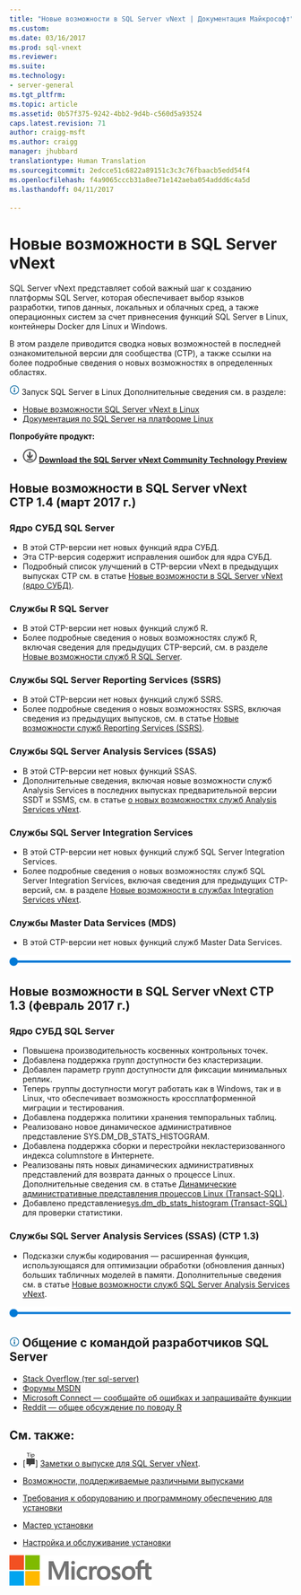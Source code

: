 ```yaml
---
title: "Новые возможности в SQL Server vNext | Документация Майкрософт"
ms.custom: 
ms.date: 03/16/2017
ms.prod: sql-vnext
ms.reviewer: 
ms.suite: 
ms.technology:
- server-general
ms.tgt_pltfrm: 
ms.topic: article
ms.assetid: 0b57f375-9242-4bb2-9d4b-c560d5a93524
caps.latest.revision: 71
author: craigg-msft
ms.author: craigg
manager: jhubbard
translationtype: Human Translation
ms.sourcegitcommit: 2edcce51c6822a89151c3c3c76fbaacb5edd54f4
ms.openlocfilehash: f4a9065cccb31a8ee71e142aeba054addd6c4a5d
ms.lasthandoff: 04/11/2017

---
```

# <a name="what39s-new-in-sql-server-vnext"></a>Новые возможности в SQL Server vNext
SQL Server vNext представляет собой важный шаг к созданию платформы SQL Server, которая обеспечивает выбор языков разработки, типов данных, локальных и облачных сред, а также операционных систем за счет привнесения функций SQL Server в Linux, контейнеры Docker для Linux и Windows.

В этом разделе приводится сводка новых возможностей в последней ознакомительной версии для сообщества (CTP), а также ссылки на более подробные сведения о новых возможностях в определенных областях.

![info_tip](../sql-server/media/info-tip.png) Запуск SQL Server в Linux Дополнительные сведения см. в разделе:
-  [Новые возможности SQL Server vNext в Linux](https://docs.microsoft.com/en-us/sql/linux/sql-server-linux-whats-new)
-  [Документация по SQL Server на платформе Linux](https://docs.microsoft.com/en-us/sql/linux/)


**Попробуйте продукт:**    
   -   [![Download from Evaluation Center](../analysis-services/media/download.png)](http://go.microsoft.com/fwlink/?LinkID=829477) **[Download the SQL Server vNext Community Technology Preview](http://go.microsoft.com/fwlink/?LinkID=829477)**

## <a name="whats-new-in-sql-server-vnext-ctp-14-march-2017"></a>Новые возможности в SQL Server vNext CTP 1.4 (март 2017 г.)
### <a name="sql-server-database-engine"></a>Ядро СУБД SQL Server
- В этой CTP-версии нет новых функций ядра СУБД.
- Эта CTP-версия содержит исправления ошибок для ядра СУБД.
- Подробный список улучшений в CTP-версии vNext в предыдущих выпусках CTP см. в статье [Новые возможности в SQL Server vNext (ядро СУБД)](../database-engine/configure-windows/what-s-new-in-sql-server-vnext-database-engine.md).

### <a name="sql-server-r-services"></a>Службы R SQL Server
- В этой CTP-версии нет новых функций служб R.
- Более подробные сведения о новых возможностях служб R, включая сведения для предыдущих CTP-версий, см. в разделе [Новые возможности служб R SQL Server](../advanced-analytics/r-services/what-s-new-in-sql-server-r-services.md).  

### <a name="sql-server-reporting-services-ssrs"></a>Службы SQL Server Reporting Services (SSRS)
- В этой CTP-версии нет новых функций служб SSRS.
- Более подробные сведения о новых возможностях SSRS, включая сведения из предыдущих выпусков, см. в статье [Новые возможности служб Reporting Services (SSRS)](../reporting-services/what-s-new-in-sql-server-reporting-services-ssrs.md). 

### <a name="sql-server-analysis-services-ssas"></a>Службы SQL Server Analysis Services (SSAS)
- В этой CTP-версии нет новых функций SSAS.  
- Дополнительные сведения, включая новые возможности служб Analysis Services в последних выпусках предварительной версии SSDT и SSMS, см. в статье [о новых возможностях служб Analysis Services vNext](../analysis-services/what-s-new-in-sql-server-analysis-services-vnext.md).  

### <a name="sql-server-integration-services-ssis"></a>Службы SQL Server Integration Services
- В этой CTP-версии нет новых функций служб SQL Server Integration Services.
- Более подробные сведения о новых возможностях служб SQL Server Integration Services, включая сведения для предыдущих CTP-версий, см. в разделе [Новые возможности в службах Integration Services vNext](../integration-services/what-s-new-in-integration-services-in-sql-server-vnext.md).  

### <a name="master-data-services-mds"></a>Службы Master Data Services (MDS)
- В этой CTP-версии нет новых функций служб Master Data Services.

![horizontal_bar](../sql-server/media/horizontal-bar.png)

## <a name="whats-new-in-sql-server-vnext-ctp-13-february-2017"></a>Новые возможности в SQL Server vNext CTP 1.3 (февраль 2017 г.)
### <a name="sql-server-database-engine"></a>Ядро СУБД SQL Server
- Повышена производительность косвенных контрольных точек.
- Добавлена поддержка групп доступности без кластеризации.
- Добавлен параметр групп доступности для фиксации минимальных реплик.
- Теперь группы доступности могут работать как в Windows, так и в Linux, что обеспечивает возможность кроссплатформенной миграции и тестирования.
- Добавлена поддержка политики хранения темпоральных таблиц.
- Реализовано новое динамическое административное представление SYS.DM_DB_STATS_HISTOGRAM.
- Добавлена поддержка сборки и перестройки некластеризованного индекса columnstore в Интернете.
- Реализованы пять новых динамических административных представлений для возврата данных о процессе Linux. Дополнительные сведения см. в статье [Динамические административные представления процессов Linux (Transact-SQL)](../relational-databases/system-dynamic-management-views/linux-process-dynamic-management-views-transact-sql.md).   
- Добавлено представление[sys.dm_db_stats_histogram (Transact-SQL)](../relational-databases/system-dynamic-management-views/sys-dm-db-stats-histogram-transact-sql.md) для проверки статистики.

### <a name="sql-server-analysis-services-ssas-ctp-13"></a>Службы SQL Server Analysis Services (SSAS) (CTP 1.3)
- Подсказки службы кодирования — расширенная функция, использующаяся для оптимизации обработки (обновления данных) больших табличных моделей в памяти. Дополнительные сведения см. в статье [Новые возможности служб SQL Server Analysis Services vNext](../analysis-services/what-s-new-in-sql-server-analysis-services-vnext.md). 


![horizontal_bar](../sql-server/media/horizontal-bar.png)

##  <a name="infotipsql-servermediainfo-tippng-engage-with-the-sql-server-engineering-team"></a>![info_tip](../sql-server/media/info-tip.png) Общение с командой разработчиков SQL Server 
- [Stack Overflow (тег sql-server)](http://stackoverflow.com/questions/tagged/sql-server)
- [Форумы MSDN](https://social.msdn.microsoft.com/Forums/en-US/home?category=sqlserver)
- [Microsoft Connect — сообщайте об ошибках и запрашивайте функции](https://connect.microsoft.com/SQLServer/Feedback)
- [Reddit — общее обсуждение по поводу R](https://www.reddit.com/r/SQLServer/)

## <a name="see-also"></a>См. также:    
 + [![Заметки о выпуске](../analysis-services/instances/install-windows/media/ssrs-fyi-note.png)] [Заметки о выпуске для SQL Server vNext](../sql-server/sql-server-vnext-release-notes.md). 
+ [Возможности, поддерживаемые различными выпусками](https://msdn.microsoft.com/library/cc645993.aspx)
 + [Требования к оборудованию и программному обеспечению для установки](../sql-server/install/hardware-and-software-requirements-for-installing-sql-server.md)
 + [Мастер установки](../database-engine/install-windows/install-sql-server-from-the-installation-wizard-setup.md)
 
 + [Настройка и обслуживание установки](http://msdn.microsoft.com/library/6df72a78-6b36-4bc1-948e-04b4ebe46094)
 
 ![MS_Logo_X-Small](../sql-server/media/ms-logo-x-small.png)



